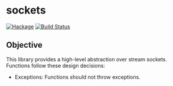 sockets
=======
[![Hackage](https://img.shields.io/hackage/v/sockets.svg)](https://hackage.haskell.org/package/sockets) [![Build Status](https://travis-ci.org/andrewthad/sockets.svg?branch=master)](https://travis-ci.org/andrewthad/sockets)

## Objective

This library provides a high-level abstraction over stream sockets. Functions
follow these design decisions:

* Exceptions: Functions should not throw exceptions.



